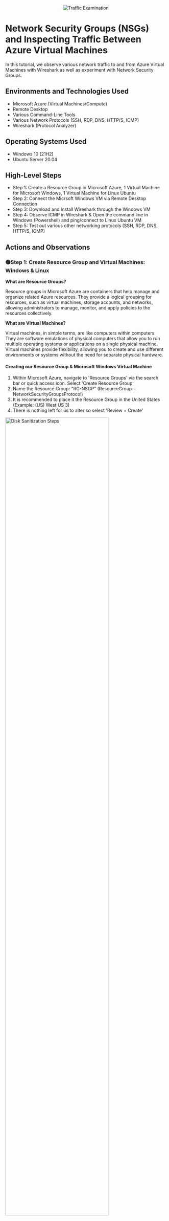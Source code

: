 <p align="center">
<img src="https://i.imgur.com/Ua7udoS.png" alt="Traffic Examination"/>
</p>

<h1>Network Security Groups (NSGs) and Inspecting Traffic Between Azure Virtual Machines</h1>
In this tutorial, we observe various network traffic to and from Azure Virtual Machines with Wireshark as well as experiment with Network Security Groups. <br />


<h2>Environments and Technologies Used</h2>

- Microsoft Azure (Virtual Machines/Compute)
- Remote Desktop
- Various Command-Line Tools
- Various Network Protocols (SSH, RDP, DNS, HTTP/S, ICMP)
- Wireshark (Protocol Analyzer)

<h2>Operating Systems Used </h2>

- Windows 10 (21H2)
- Ubuntu Server 20.04

<h2>High-Level Steps</h2>

- Step 1: Create a Resource Group in Microsoft Azure, 1 Virtual Machine for Microsoft Windows, 1 Virtual Machine for Linux Ubuntu
- Step 2: Connect the Micrsoft Windows VM via Remote Desktop Connection
- Step 3: Download and Install Wireshark through the Windows VM
- Step 4: Observe ICMP in Wireshark & Open the command line in Windows (Powershell) and ping/connect to Linux Ubuntu VM
- Step 5: Test out various other networking protocols (SSH, RDP, DNS, HTTP/S, ICMP)

<h2>Actions and Observations</h2>

<h3>🟢Step 1: Create Resource Group and Virtual Machines: Windows & Linux</h3>

<Strong>What are Resource Groups?</strong>
<p>Resource groups in Microsoft Azure are containers that help manage and organize related Azure resources. They provide a logical grouping for resources, such as virtual machines, storage accounts, and networks, allowing administrators to manage, monitor, and apply policies to the resources collectively.</p>

<Strong>What are Virtual Machines?</Strong>
<p>Virtual machines, in simple terms, are like computers within computers. They are software emulations of physical computers that allow you to run multiple operating systems or applications on a single physical machine. Virtual machines provide flexibility, allowing you to create and use different environments or systems without the need for separate physical hardware.</p>

<h4>Creating our Resource Group & Microsoft Windows Virtual Machine</h4>

1. Within Microsoft Azure, navigate to 'Resource Groups' via the search bar or quick access icon. Select 'Create Resource Group'
2. Name the Resource Group: "RG-NSGP" (ResourceGroup--NetworkSecurityGroupsProtocol)
3. It is recommended to place it the Resource Group in the United States (Example: (US) West US 3)
4. There is nothing left for us to alter so select 'Review + Create'

<img src="https://i.imgur.com/7C9XtMr.png" height="80%" width="80%" alt="Disk Sanitization Steps"/>

<p>Now that the Resource Group has been created, we can now place both our Virtual Machines (Windows & Linux Ubuntu) inside of it. First, we will create our Windows Virtual Machine.</p>

5. Within Azure, naviagte to 'Virtual Machines' via the search bar or quick access icon. Select 'Create Virtual Machine'
6. Next to ‘Resource Group’, we want to select the Resource Group we just created: "RG-NSGP"
7. VM Name: 'VM1-Windows', Operating System Image: ‘Windows 10 Pro, version 22H2 - x64 Gen2', Size: 2vcpus (anything above 1vcpu will allow the VM to run efficiently. Otherwise, it'll be slow and lag.)
8. Create a username and password. We will be asked for this later when connecting to our VM via Remote Desktop Connection. 
9. Select the blue check mark under licensing: 'I confirm I have an eligible Windows 10/11 license with multi-tenant hosting rights.’
10. There is nothing to change here, but take notice on how Azure automatically assigned/created a Virtual Network. In this case, it is named ‘(new) VM1-Windows-vnet’. When creating our Linux Virtual Machine, we’ll want to make sure it is also on this same network so that our two Virtual Machines are under one network and can communicate with one another.
11. Select 'Review + Create'

<img src="https://i.imgur.com/7lD5Ddk.png" height="80%" width="80%" alt="Disk Sanitization Steps"/>
<img src="https://i.imgur.com/pcjMUcX.png" height="80%" width="80%" alt="Disk Sanitization Steps"/>
<img src="https://i.imgur.com/tuUWdN9.png" height="80%" width="80%" alt="Disk Sanitization Steps"/>

<h4>Creating our Linux Ubuntu Virtual Machine</h4>

1. Azure > naviagte to 'Virtual Machines' via the search bar or quick access icon. Select 'Create Virtual Machine'
2. Next to 'Resource Group', we want the Resource Group created previously: "RG-NSGP"
3. VM Name: 'VM2-Linux', Operating System Image: 'Ubuntu Server 20.04 LTS -x64 Gen2', Size: 2vcpu
4. Under ‘Administrator Account’, instead of selecting ‘SSH’, we want to select ‘Password’ and create a username and password again. This username and password will be necessary when we access this Linux command line from our Windows VM
5. We’ll forward from ‘Next: Disks >’ and then to ‘Next: Networking >’: 

<p>We can see that we have the same virtual network as our Microsoft Windows VM. Again, this allows for our Virtual Machines to better communicate with one another as they are now on the same network</P>

6. There is nothing left to alter so we will select ‘Review + Create’ and ‘Create’

<img src="https://i.imgur.com/tT0HC9v.png" height="80%" width="80%" alt="Disk Sanitization Steps"/>
<img src="https://i.imgur.com/MH0oDyb.png" height="80%" width="80%" alt="Disk Sanitization Steps"/>
<img src="https://i.imgur.com/AnZpMIx.png" height="80%" width="80%" alt="Disk Sanitization Steps"/>

<br>

<h3>🟢Step 2: Connect to the Microsoft Windows VM via Remote Desktop Connection</h3>

<p>Both our Windows and Linux Virtual Machines have been created. Now, it’s time to connect to our Windows Virtual Machine using Remote Desktop Connection and hop inside. We want to be able to access our Microsoft Operating System so that we can start observing Network Protocols.</p>

<Strong>What are Public IP Addresses?</Strong>
<p>We are going to be copying the Public IP Addresses of our Virtual Machines in order to get inside of them. Public IP addresses, in simple terms, are unique numerical identifiers assigned to devices connected to the internet. They allow devices to communicate with other devices and services on the internet. Just like a home address helps identify where you live, a public IP address helps identify and locate devices, such as computers or routers, on the internet, enabling them to send and receive data across the global network.</p>

1. Within Azure > Select 'Virtual Machines' > Select 'VM1-Windows' > Copy the Public IP Address
2. Those with Microsoft Windows on their physical machine, navigate to search bar on desktop and type 'Remote Desktop Connection'. Those with MacOS on their physical machine, navigate to the App Store & download 'Microsoft Remote Desktop'

<img src="https://i.imgur.com/xiKPKRF.png" height="80%" width="80%" alt="Disk Sanitization Steps"/>

<p>(I'm personally using MacOS so the following images will be taken from that perspective. However, the process for Microsoft Users is the same.)</P.

3. Open 'Microsoft Remote Desktop' > Click 'Add PC'
4. Under PC Name: paste the Public IP address
5. Double Click the recently added VM and sign in using the username/password created in Step 1
6. Press ‘continue’ until you reach the ‘Welcome’ screen for WindowOS

<p>We are now inside of our Windows Virtual Machine. The next step is to download/install Wireshark inside of our Windows Virtual Machine so that we can now finally observe Network Security Groups and Networking Protocols working in real time.</p>

<img src="https://i.imgur.com/5e56TZx.png" height="80%" width="80%" alt="Disk Sanitization Steps"/>
<img src="https://i.imgur.com/CDEUvBI.png" height="80%" width="80%" alt="Disk Sanitization Steps"/>


<br>

<h3>🟢Step 3: Download and Install Wireshark through Windows VM</h3>

<strong>What is Wireshark and why is it useful?</strong>
<p>Wireshark is a protocol analyzer, meaning it captures and analyzes network traffic in real-time. It helps in understanding and diagnosing network-related issues by giving detailed insights/information into the communication happening between devices on the network. Since you can peak into all the traffic coming through, it's useful in identifying problems, troubleshooting network performance, and detecting security vulnerabilities.</p>

1. Inside of our Microsoft Windows VM, navigate to 'Microsoft Edge > Search 'Download Wireshark'

<p>The link is also here:https://www.wireshark.org/download.html</p>

2. We want to download Wireshark for Windows Installer 64-bit since that is the current operating system we are using
3. Once downloaded, you can access Wireshark via the top right hand corner by double-clicking ‘Open file’ or clicking ‘File Explorer’ at the bottom of the screen and navigating to ‘Downloads’
4. The App Installer for Wireshark will open. Keep selecting ‘Next’, ‘Noted’, ‘Install’, and ‘Finish’. We will install Wireshark with all of its default settings. There is nothing we need to alter with the application. Agree to all terms.

<img src="https://i.imgur.com/0kFOrdE.png" height="80%" width="80%" alt="Disk Sanitization Steps"/>
<img src="https://i.imgur.com/a6pPJIp.png" height="80%" width="80%" alt="Disk Sanitization Steps"/>


5. Navigate to the search bar on Windows Desktop and type ‘Wireshark’ > Open the application
6. Select ‘Ethernet’ > Click the blue icon shark fin in the top left-hand in order to start capturing packets

<p>We are now inside of Wireshark inside of our Windows Virtual Machine. Wireshark is capturing and displaying data packets. It seems like it’s spamming right now, but it’s essentially showing everything that’s going on with our computer behind the scenes. 

We will now filter and observe various different network protocols and connect to our Linux Virtual Machine.</p>

<img src="https://i.imgur.com/RHRptNX.png" height="80%" width="80%" alt="Disk Sanitization Steps"/>
<img src="https://i.imgur.com/03qR8ty.png" height="80%" width="80%" alt="Disk Sanitization Steps"/>


<br>

<h3>🟢Step 4: Observe ICMP Protocol & Connect to Linux Virtual Machine</h3>

<h4>Part 1: Obersving ICMP Traffic & Ping Command</h4>

<Strong>What is ICMP?</strong>
<p>Inside of Wireshark, we will filter by ICMP. ICMP (Internet Control Message Protocol) is a network protocol that allows devices on a network to send control and error messages to each other. It is primarily used for diagnostic and troubleshooting purposes. ICMP messages include things like ping requests and error notifications, helping to check if a device is reachable, measure network latency, and identify network issues such as unreachable hosts or congested connections. Essentially, ICMP is like a messaging system that helps devices communicate about network conditions and status.</p>

1. Inside Wireshark, we can filter by ICMP by navigating to the search by at the top section, typing ‘ICMP’, and hitting the ‘Enter’ key
2. The screen should clear as we are now only observing ICMP traffic. We will create some ICMP traffic by pinging/connecting to our Linux Virtual Machine

<img src="https://i.imgur.com/PqLXwFg.png" height="80%" width="80%" alt="Disk Sanitization Steps"/>


3. To connect to our Linux VM, open our command-line in Windows (Powershell): Microsoft Desktop > Search bar > "Powershell"

<img src="https://i.imgur.com/ZGJtU64.png" height="80%" width="80%" alt="Disk Sanitization Steps"/>

<p>We need the Private IP address of our Linux Machine</p>
<Strong>What is the purpose in connecting to a private IP address?</strong>

<p>Connecting to a private IP address is typically done within a local network or a private network environment. The purpose of connecting to a private IP address is to access and communicate with devices or services within that network. Private IP addresses are not directly accessible from the internet but are used for internal network communication. By connecting to a private IP address, you can interact with resources such as computers, servers, printers, or other devices within the local network, enabling tasks like file sharing, remote management, or accessing network services within that private network.</p>

4. Go to Azure portal (outside of the Windows VM) > select 'Virtual Machines' > select 'VM2-Linux' (our Linux VM)
5. Scroll down slightly & under the "Networking" subheading, we can see our Private IP address (example: 10.0.0.5) > Copy Private IP address

<img src="https://i.imgur.com/f5pyQXX.png" height="80%" width="80%" alt="Disk Sanitization Steps"/>

6. Navigate back to Microsoft Windows VM command-line (Powershell) > we are going to ping to our Linux VM > Type "ping 10.0.0.5" > we can see data packets being transmitted on Wireshark as our two machines talk to one another via request/reply

<Strong>What does the ping command do?</strong>
<p>In simple terms, the "ping" command is like sending a message to another device on a network to see if it's there and how long it takes for the message to come back. It helps you check if a device is reachable and measure the time it takes for data to travel between your device and the target device. It's like saying "Hey, are you there?" and waiting for a response to know if the device is active and how fast it responds.</p>

<img src="https://i.imgur.com/valueBV.png" height="80%" width="80%" alt="Disk Sanitization Steps"/>

7. We're going to connect to an external website (example: www.google.com) > Type "ping www.google.com" in the command-line

<p>Pinging to an external, public website allows us to check connectivity to the internet. If pinging to www.google.com fails, it typically indicates that the computer is unable to establish a network connection or reach the destination server (in this case, google.com). This could be due to various issues such as a loss of internet connectivity, DNS resolution problems, firewall restrictions, or a problem with the target server itself</p>

8. We can see in Wireshark, the reply/request from another IP address that is responding back to us. We can see it is one of Google’s public IP addresses. This means we have connectivity to the internet

<img src="https://i.imgur.com/GM54FCF.png" height="80%" width="80%" alt="Disk Sanitization Steps"/>


<br>

<h4>Part 2: Network Security Groups in Action</h4>

<p>Now that we have pinged successfully to our Linux VM and have observed connectivity to the internet, we will create a never-ending,perpetual ping to our Linux VM. This is so we can later witness Network Security Groups and Firewalls in action.</p>

<strong>What are Network Security Groups in Azure?</strong>
<p>Network Security Groups (NSGs) in Azure are a feature of Azure Networking that provide network traffic filtering and security for virtual networks and subnets. They act as virtual firewalls, allowing you to define inbound and outbound traffic rules based on source IP addresses, destination IP addresses, ports, and protocols.

NSGs help control access to Azure resources by permitting or denying network traffic to and from virtual machines, subnets, or specific IP addresses. They provide an additional layer of security by allowing administrators to enforce network-level security policies, restrict unauthorized access, and protect against malicious activity within the Azure environment.

By associating NSGs with virtual networks and subnets, you can create a set of rules to control network traffic and apply security policies across multiple resources. This allows for fine-grained control over network communication and helps ensure the security and integrity of your Azure infrastructure.</p>

1. In the command-line inside of our Microsoft Windows VM, type “ping 10.0.0.5 -t”
The “-t” means to continuously, indefinitely “ping”.

2. We can see in Wireshark via the Source/Destination & Request/Reply sections that our Windows VM and Linux VM keep talking to each other constantly & continuously 

<img src="https://i.imgur.com/iOAD7dS.png" height="80%" width="80%" alt="Disk Sanitization Steps"/>

We’re now going to place a Network Security rule inside of Azure to stop ICMP traffic: 

3. Navigate to Azure (outside of Windows VM) > Select 'Virtual Machines' > Select 'VM2-Linux'
4. Select ‘Networking’ on the left-hand bar > Click ‘Add Inbound Security Rule’
5. Our goal is to cease ICMP traffic from anywhere and everywhere. Thus, we leave the Source with “Any” and Destination “Any”. Port ranges don’t need to be specified since we want to stop it from everywhere. Under ‘Protocol’ select ‘ICMP’. The action should be ‘Deny’ since we want to cease traffic.
6. The priority number is important. We want to give it top priority. We want this rule to be honored and not allow other rules to tamper with it. Thus, we give it the earliest/smallest number so it’s placed at the top of the hierarchy. Anything above 300 is good so in this case we will type ‘200’
7. We will give it the name ‘DenyICMPAnywhere’ and ‘Add’

<img src="https://i.imgur.com/TvpoiEQ.png" height="80%" width="80%" alt="Disk Sanitization Steps"/>
<img src="https://i.imgur.com/LzBVxJA.png" height="80%" width="80%" alt="Disk Sanitization Steps"/>

8. <p>We can now see our rule has been added. We will navigate back inside the Microsoft Windows VM and see the traffic on Wireshark. We see that the Request has Timed Out. This means that there is a Firewall preventing the inbound traffic.</p>

<p>Blocking ICMP (Internet Control Message Protocol) traffic on a firewall is often done for security reasons. ICMP can be misused for network reconnaissance, such as ICMP-based scanning or ICMP redirect attacks, which can compromise network security. By blocking ICMP traffic, potential vulnerabilities and information leakage can be mitigated, reducing the attack surface and enhancing the overall security posture of the network. However, it's important to note that blocking ICMP may also hinder legitimate network troubleshooting and diagnostic capabilities, so firewall rules should be carefully configured based on the specific security requirements and operational needs of the network.</p>

<img src="https://i.imgur.com/CNVhjGM.png" height="80%" width="80%" alt="Disk Sanitization Steps"/>

Now that we have witnessed what Network Security Groups can do, we will allow for inbound ICMP traffic again:

9. Navigate back to Azure Portal > Select 'Virtual Machines' > Select 'VM2-Linux' > 'Networking' > Delete our Network Security Rule
10. Now that we have deleted this rule, the ‘ping 10.0.0.5 -t’ command should start working again. Inbound traffic is being permitted again since we deleted the rule that was preventing it. If we navigate back to our command line, we can see it being allowed again
11. Type ‘Control C’ to stop the constant pinging in the command-line

<img src="https://i.imgur.com/lIsrvNG.png" height="80%" width="80%" alt="Disk Sanitization Steps"/>
<img src="https://i.imgur.com/Rz3T7sE.png" height="80%" width="80%" alt="Disk Sanitization Steps"/>

<br>

<h3>🟢Step 5: Test Out Various Other Networking Protocols (SSH, DHCP, DNS, RDP)</h3>

<h4>SSH Protocol:</h4>
<strong>What is SSH protocol?</strong>
<p>SSH protocol allows us to access another computer's command-line. SSH (Secure Shell) is a cryptographic network protocol that allows secure remote access and communication between computers. It provides a secure way to log into a remote system over an untrusted network, encrypting the connection and preventing unauthorized access.</p>

<p>SSH is important because it enables secure remote administration, file transfers, and tunneling of other network services. It ensures confidentiality, integrity, and authentication, making it a crucial protocol for secure remote access and management of systems and servers.</p>

1. Navigate to Microsoft Windows VM > Open Wireshark > filter by SSH by typing "SSH" into search bar > press "Enter" key

<img src="https://i.imgur.com/BLZzzlp.png" height="80%" width="80%" alt="Disk Sanitization Steps"/>

<p>Using the command-line (Powershell) in the Windows VM, we want to “SSH” into our Ubuntu Linux VM. Doing so will give us access to the Linux VM command-line. We will need the Private IP Address again (example: 10.0.0.5) and the username/password we set up when originally creating our Linux VM back in Step 1.</p>

2. In Powershell, type “ssh [username]@[privateipaddress]”; For this example: "ssh darinstathos@10.0.0.5"
3. When asked whether we want to continue connecting, type “Yes”

<p>**Sidenote: just by us trying to access the Linux command-line, we can already see some traffic being created inside of Wireshark</p>

4. Type in the password that you created. The characters will not show but trust that the command-line is aware of you typing your password

<img src="https://i.imgur.com/Xt8Y2Pc.png" height="80%" width="80%" alt="Disk Sanitization Steps"/>

5. We can now see SSH traffic being generated in Wireshark. Inside the command-line, the green colored text signifies that we are inside our Linux VM command-line
6. Type ‘Exit’ and get out of our Linux VM and back into our Windows VM. We won’t do or change anything inside of our Linux command-line so for now

<img src="https://i.imgur.com/8GzpJGp.png" height="80%" width="80%" alt="Disk Sanitization Steps"/>
<img src="https://i.imgur.com/HUdqNEC.png" height="80%" width="80%" alt="Disk Sanitization Steps"/>

<br>

<h4>DHCP Protocol:</h4>

<strong>What is DHCP protocol?</strong>

<p>DHCP (Dynamic Host Configuration Protocol) is a network protocol that automatically assigns IP addresses to devices on a network. It is important because it simplifies the process of connecting devices to a network by eliminating the need for manual IP address configuration. DHCP ensures that devices can easily join a network and communicate with other devices without conflicts, making network setup and management more efficient and convenient.</p>

<p>What we're going to do right now is request a new IP address from the DHCP server installed within Microsoft Azure and observe the traffic that happens on Wireshark:</p>

1. Within Microsoft Windows VM > open 'Wireshark' > filter by 'DHCP' in the search bar on top > press "Enter" key

<img src="https://i.imgur.com/hHLVIu9.png" height="80%" width="80%" alt="Disk Sanitization Steps"/>

2. In the command-line (Powershell) we will type “ipconfig /renew” 

<p>In simple terms, the command "ipconfig /renew" is like asking the network to give your device a new address. It tells your computer to request a fresh IP address from the DHCP server, which is responsible for assigning IP addresses on the network. This command is useful when you want to refresh your network connection or resolve connectivity issues by obtaining a new IP address.</p>

<p>**Side note: We may temporarily lose connection to our VM as we are assigned a new IP address from the DHCP server</p>

3. We can see on Wireshark that some traffic was generated once we requested a new IP address

[[XXX: NEED TO TAKE SCREENSHOT OF THIS CONNECTION __ DONT HAVE A PICTURE YET. NEED TO LOOK AT VIDEO TO SEE IF THEY GOT A NEW IP SHOWN UP ON THEIR WIRESHARK AND MATCHES COMMAND_LINE]]

<img src="https://i.imgur.com/DJmEXEB.png" height="80%" width="80%" alt="Disk Sanitization Steps"/>
<img src="https://i.imgur.com/DJmEXEB.png" height="80%" width="80%" alt="Disk Sanitization Steps"/>

<br>

<h4>DNS Protocol:</h4>

<strong>What is DNS protocol?</strong>

<p>DNS (Domain Name System) is a protocol that translates human-readable domain names, such as www.example.com, into IP addresses, which are the numerical addresses used by computers to identify each other on a network. The DNS protocol is responsible for resolving domain names to their corresponding IP addresses and vice versa. The DNS protocol plays a crucial role in enabling the internet to function by providing a distributed and hierarchical system for domain name resolution. It helps users access websites and other network resources using familiar domain names, without needing to remember and enter the underlying IP addresses.</p>

We're going to use the Microsoft Windows VM command-line to find IP addresses of popular sites on the internet and witness the traffic it generates on Wireshark:

1. Inside Microsoft Windows VM, navigate to Wireshark > filter by "DNS" or "tcp.port == 53" in the search bar > press "Enter" key

<img src="https://i.imgur.com/uOXcmP1.png" height="80%" width="80%" alt="Disk Sanitization Steps"/>

2. In the command-line (Powershell), type “nslookup www.google.com”

<p>The "nslookup" command is like a detective tool for finding information about domain names and IP addresses. When you use the "nslookup" command and provide a domain name or IP address, it helps you discover details like the corresponding IP address, domain name ownership, and DNS configurations. It's a useful tool for troubleshooting network issues and checking the status of DNS servers.</p>

3. Within the command-line, we are given Google's IP address and within Wireshark, we see an external IP address communicating with our virtual machine 

[[XXX: NEED TO TAKE SCREENSHOT OF THIS CONNECTION __ DONT HAVE A PICTURE YET. NEED TO LOOK AT VIDEO TO SEE IF THEY GOT A NEW IP SHOWN UP ON THEIR WIRESHARK AND MATCHES COMMAND_LINE]]

<img src="https://i.imgur.com/DJmEXEB.png" height="80%" width="80%" alt="Disk Sanitization Steps"/>
<img src="https://i.imgur.com/DJmEXEB.png" height="80%" width="80%" alt="Disk Sanitization Steps"/>

<br>

<h4>RDP Protocol:</h4>

<strong>What is RDP Protocol?</strong>

<p>RDP (Remote Desktop Protocol) is a technology that allows you to remotely access and control a computer or server from a different location. It enables you to see and interact with a remote computer's desktop as if you were sitting in front of it. RDP is commonly used for remote administration, remote support, and accessing resources on a remote computer securely and conveniently.</p>

1. Inside Microsoft Windows VM, navigate to Wireshark > filter by "tcp.port == 3389" in the search bar (TCP Port 3389 is the port using for Remote Desktop Protocol) > press "Enter" key
2. We can see that it’s already spamming traffic within Wireshark because we are currently using RDP since our physical machine is utilizing Remote Desktop Connection to operate our Virtual Machine 


<img src="https://i.imgur.com/B0UkLDR.png" height="80%" width="80%" alt="Disk Sanitization Steps"/>





